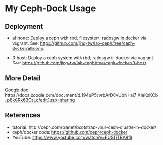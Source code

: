 # My Ceph-Dock Usage

## Deployment
- allinone: Deploy a ceph with rbd, filesystem, radosgw in docker via vagrant. See: https://github.com/jing-tw/lab-ceph/tree/ceph-docker/allinone.

- 3-host: Deploy a ceph system with rbd, radosgw in docker via vagrant. See: https://github.com/jing-tw/lab-ceph/tree/ceph-docker/3-host.

## More Detail
Google doc: 
https://docs.google.com/document/d/194uP5cvrbArDCvUbNHaj7_XIeKoKCb_p8kGRk63OsLc/edit?usp=sharing

## References
- tutorial: http://ceph.com/planet/bootstrap-your-ceph-cluster-in-docker/
- ceph/docker code: https://github.com/ceph/ceph-docker
- YouTube: https://www.youtube.com/watch?v=FUSTjTBA8f8

